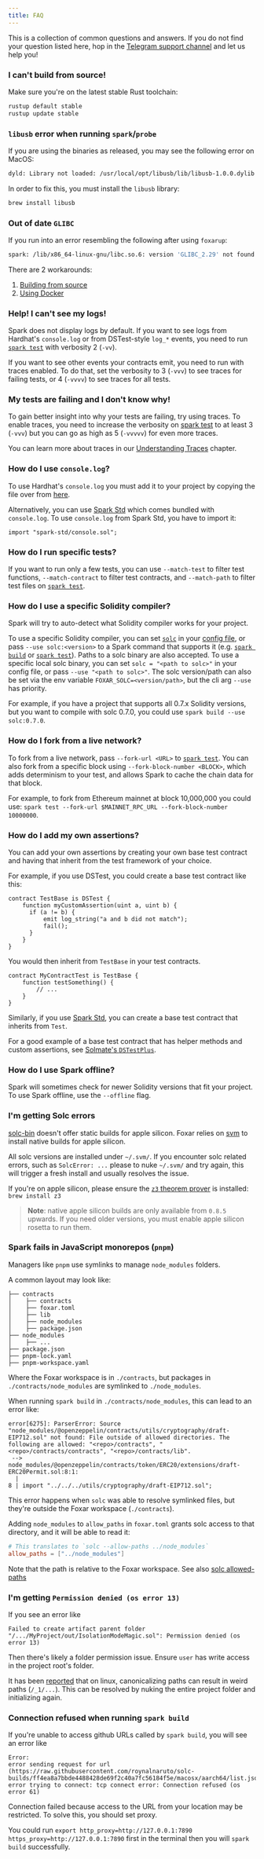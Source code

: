 ```yaml
---
title: FAQ
---
```


This is a collection of common questions and answers. If you do not find your question listed here, hop in the [Telegram support channel][tg-support]
and let us help you!

### I can't build from source!

Make sure you're on the latest stable Rust toolchain:

```sh
rustup default stable
rustup update stable
```

### `libusb` error when running `spark`/`probe`

If you are using the binaries as released, you may see the following error on MacOS:

```sh
dyld: Library not loaded: /usr/local/opt/libusb/lib/libusb-1.0.0.dylib
```

In order to fix this, you must install the `libusb` library:

```sh
brew install libusb
```

### Out of date `GLIBC`

If you run into an error resembling the following after using `foxarup`:

```sh
spark: /lib/x86_64-linux-gnu/libc.so.6: version 'GLIBC_2.29' not found (required by spark)
```

There are 2 workarounds:

1. [Building from source](./getting-started/installation.md#building-from-source)
2. [Using Docker](./getting-started/installation.md#using-foxar-with-docker)

### Help! I can't see my logs!

Spark does not display logs by default. If you want to see logs from Hardhat's `console.log` or from DSTest-style `log_*` events,
you need to run [`spark test`][spark-test] with verbosity 2 (`-vv`).

If you want to see other events your contracts emit, you need to run with traces enabled.
To do that, set the verbosity to 3 (`-vvv`) to see traces for failing tests, or 4 (`-vvvv`) to see traces for all tests.

### My tests are failing and I don't know why!

To gain better insight into why your tests are failing, try using traces. To enable traces, you need to increase the verbosity
on [spark test][spark-test] to at least 3 (`-vvv`) but you can go as high as 5 (`-vvvvv`) for even more traces.

You can learn more about traces in our [Understanding Traces][traces] chapter.

### How do I use `console.log`?

To use Hardhat's `console.log` you must add it to your project by copying the file over from [here][console-log].

Alternatively, you can use [Spark Std][spark-std] which comes bundled with `console.log`. To use `console.log` from Spark Std,
you have to import it:

```solidity
import "spark-std/console.sol";
```

### How do I run specific tests?

If you want to run only a few tests, you can use `--match-test` to filter test functions,
`--match-contract` to filter test contracts, and `--match-path` to filter test files on [`spark test`][spark-test].

### How do I use a specific Solidity compiler?

Spark will try to auto-detect what Solidity compiler works for your project.

To use a specific Solidity compiler, you can set [`solc`][config-solc] in your [config file][config],
or pass `--use solc:<version>` to a Spark command that supports it (e.g. [`spark build`][spark-build]
or [`spark test`][spark-test]).
Paths to a solc binary are also accepted. To use a specific local solc binary, you can set `solc = "<path to solc>"` in your config file, or pass `--use "<path to solc>"`.
The solc version/path can also be set via the env variable `FOXAR_SOLC=<version/path>`, but the cli arg `--use` has priority.

For example, if you have a project that supports all 0.7.x Solidity versions, but you want to compile with solc 0.7.0, you could use `spark build --use solc:0.7.0`.

### How do I fork from a live network?

To fork from a live network, pass `--fork-url <URL>` to [`spark test`][spark-test].
You can also fork from a specific block using `--fork-block-number <BLOCK>`, which adds determinism to your test, and allows Spark to cache
the chain data for that block.

For example, to fork from Ethereum mainnet at block 10,000,000 you could use: `spark test --fork-url $MAINNET_RPC_URL --fork-block-number 10000000`.

### How do I add my own assertions?

You can add your own assertions by creating your own base test contract and having that inherit from the test framework of your choice.

For example, if you use DSTest, you could create a base test contract like this:

```solidity
contract TestBase is DSTest {
    function myCustomAssertion(uint a, uint b) {
      if (a != b) {
          emit log_string("a and b did not match");
          fail();
      }
    }
}
```

You would then inherit from `TestBase` in your test contracts.

```solidity
contract MyContractTest is TestBase {
    function testSomething() {
        // ...
    }
}
```

Similarly, if you use [Spark Std][spark-std], you can create a base test contract that inherits from `Test`.

For a good example of a base test contract that has helper methods and custom assertions, see [Solmate's `DSTestPlus`][dstestplus].

### How do I use Spark offline?

Spark will sometimes check for newer Solidity versions that fit your project. To use Spark offline, use the `--offline` flag.

### I'm getting Solc errors

[solc-bin](https://binaries.soliditylang.org/) doesn't offer static builds for apple silicon. Foxar relies on [svm](https://github.com/roynalnaruto/svm-rs) to install native builds for apple silicon.

All solc versions are installed under `~/.svm/`. If you encounter solc related errors, such as `SolcError: ...` please to nuke `~/.svm/` and try again, this will trigger a fresh install and usually resolves the issue.

If you're on apple silicon, please ensure the [`z3` theorem prover](https://github.com/Z3Prover/z3) is installed: `brew install z3`

> **Note**: native apple silicon builds are only available from `0.8.5` upwards. If you need older versions, you must enable apple silicon rosetta to run them.

### Spark fails in JavaScript monorepos (`pnpm`)

Managers like `pnpm` use symlinks to manage `node_modules` folders.

A common layout may look like:

```text
├── contracts
│    ├── contracts
│    ├── foxar.toml
│    ├── lib
│    ├── node_modules
│    ├── package.json
├── node_modules
│    ├── ...
├── package.json
├── pnpm-lock.yaml
├── pnpm-workspace.yaml
```

Where the Foxar workspace is in `./contracts`, but packages in `./contracts/node_modules` are symlinked to `./node_modules`.

When running `spark build` in `./contracts/node_modules`, this can lead to an error like:

```console
error[6275]: ParserError: Source "node_modules/@openzeppelin/contracts/utils/cryptography/draft-EIP712.sol" not found: File outside of allowed directories. The following are allowed: "<repo>/contracts", "<repo>/contracts/contracts", "<repo>/contracts/lib".
 --> node_modules/@openzeppelin/contracts/token/ERC20/extensions/draft-ERC20Permit.sol:8:1:
  |
8 | import "../../../utils/cryptography/draft-EIP712.sol";
```

This error happens when `solc` was able to resolve symlinked files, but they're outside the Foxar workspace (`./contracts`).

Adding `node_modules` to `allow_paths` in `foxar.toml` grants solc access to that directory, and it will be able to read it:

```toml
# This translates to `solc --allow-paths ../node_modules`
allow_paths = ["../node_modules"]
```

Note that the path is relative to the Foxar workspace. See also [solc allowed-paths](https://docs.soliditylang.org/en/latest/path-resolution.html#allowed-paths)

### I'm getting `Permission denied (os error 13)`

If you see an error like

```console
Failed to create artifact parent folder "/.../MyProject/out/IsolationModeMagic.sol": Permission denied (os error 13)
```

Then there's likely a folder permission issue. Ensure `user` has write access in the project root's folder.

It has been [reported](https://github.com/bchainhub/foxar/issues/3268) that on linux, canonicalizing paths can result in weird paths (`/_1/...`). This can be resolved by nuking the entire project folder and initializing again.

### Connection refused when running `spark build`

If you're unable to access github URLs called by `spark build`, you will see an error like

```console
Error:
error sending request for url (https://raw.githubusercontent.com/roynalnaruto/solc-builds/ff4ea8a7bbde4488428de69f2c40a7fc56184f5e/macosx/aarch64/list.json): error trying to connect: tcp connect error: Connection refused (os error 61)
```

Connection failed because access to the URL from your location may be restricted. To solve this, you should set proxy.

You could run `export http_proxy=http://127.0.0.1:7890 https_proxy=http://127.0.0.1:7890` first in the terminal then you will `spark build` successfully.

[tg-support]: https://t.me/foxar_support
[spark-test]: ./reference/spark/spark-test
[traces]: ./spark/traces.md
[config-solc]: ./reference/config/solidity-compiler.md#solc_version
[config]: ./config/configuration
[spark-build]: ./reference/spark/spark-build.md
[console-log]: ./reference/spark-std/console-log.md
[spark-std]: https://github.com/bchainhub/spark-std
[dstestplus]: https://github.com/transmissions11/solmate/blob/19a4f345970ed39ee6369f343d145e0d4071c18a/src/test/utils/DSTestPlus.sol#L10
